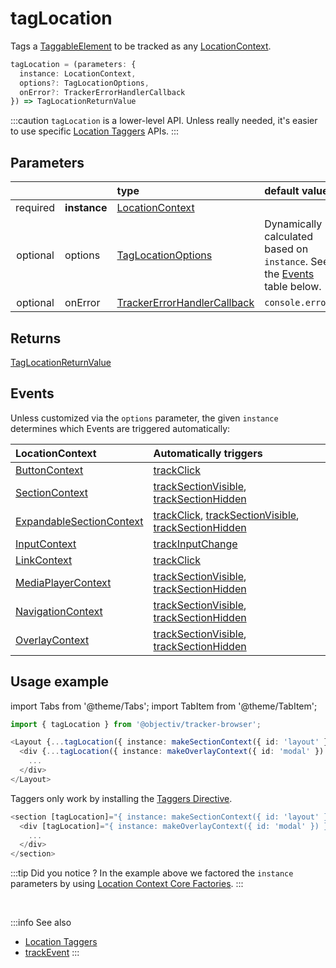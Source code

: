 # tagLocation

Tags a [TaggableElement](/tracking/api-reference/definitions/TaggableElement.md) to be tracked as any [LocationContext](/taxonomy/reference/location-contexts/overview.md).

```typescript
tagLocation = (parameters: {
  instance: LocationContext,
  options?: TagLocationOptions,
  onError?: TrackerErrorHandlerCallback
}) => TagLocationReturnValue
```

:::caution
`tagLocation` is a lower-level API. Unless really needed, it's easier to use specific [Location Taggers](/tracking/api-reference/locationTaggers/overview.md) APIs. 
:::

## Parameters
|          |              | type                                                                                              | default value
| :-:      | :--          | :--                                                                                               | :--           
| required | **instance** | [LocationContext](/taxonomy/reference/location-contexts/overview.md)                                        |
| optional | options      | [TagLocationOptions](/tracking/api-reference/definitions/TagLocationOptions.md)                   | Dynamically calculated based on `instance`. See the [Events](#events) table below.
| optional | onError      | [TrackerErrorHandlerCallback](/tracking/api-reference/definitions/TrackerErrorHandlerCallback.md) | `console.error`

## Returns
[TagLocationReturnValue](/tracking/api-reference/definitions/TagLocationReturnValue.md) 

## Events
Unless customized via the `options` parameter, the given `instance` determines which Events are triggered automatically:

| LocationContext | Automatically triggers
| :--                                                                                 | :--           
| [ButtonContext](/taxonomy/reference/location-contexts/ButtonContext.md)                       | [trackClick](/tracking/api-reference/eventTrackers/trackClick.md)
| [SectionContext](/taxonomy/reference/location-contexts/SectionContext.md)                     | [trackSectionVisible](/tracking/api-reference/eventTrackers/trackSectionVisible.md), [trackSectionHidden](/tracking/api-reference/eventTrackers/trackSectionHidden.md)
| [ExpandableSectionContext](/taxonomy/reference/location-contexts/ExpandableSectionContext.md) | [trackClick](/tracking/api-reference/eventTrackers/trackClick.md), [trackSectionVisible](/tracking/api-reference/eventTrackers/trackSectionVisible.md), [trackSectionHidden](/tracking/api-reference/eventTrackers/trackSectionHidden.md)
| [InputContext](/taxonomy/reference/location-contexts/InputContext.md)                         | [trackInputChange](/tracking/api-reference/eventTrackers/trackInputChange.md)
| [LinkContext](/taxonomy/reference/location-contexts/LinkContext.md)                           | [trackClick](/tracking/api-reference/eventTrackers/trackClick.md)
| [MediaPlayerContext](/taxonomy/reference/location-contexts/MediaPlayerContext.md)             | [trackSectionVisible](/tracking/api-reference/eventTrackers/trackSectionVisible.md), [trackSectionHidden](/tracking/api-reference/eventTrackers/trackSectionHidden.md)
| [NavigationContext](/taxonomy/reference/location-contexts/NavigationContext.md)               | [trackSectionVisible](/tracking/api-reference/eventTrackers/trackSectionVisible.md), [trackSectionHidden](/tracking/api-reference/eventTrackers/trackSectionHidden.md)
| [OverlayContext](/taxonomy/reference/location-contexts/OverlayContext.md)                     | [trackSectionVisible](/tracking/api-reference/eventTrackers/trackSectionVisible.md), [trackSectionHidden](/tracking/api-reference/eventTrackers/trackSectionHidden.md)

## Usage example

import Tabs from '@theme/Tabs';
import TabItem from '@theme/TabItem';

<Tabs>
  <TabItem value="react" label="React" default>

```typescript jsx
import { tagLocation } from '@objectiv/tracker-browser';
```

```typescript jsx
<Layout {...tagLocation({ instance: makeSectionContext({ id: 'layout' }) })}>
  <div {...tagLocation({ instance: makeOverlayContext({ id: 'modal' }) })}>
    ...
  </div>
</Layout>
```

  </TabItem>
  <TabItem value="angular" label="Angular">

Taggers only work by installing the [Taggers Directive](/tracking/how-to-guides/angular/getting-started.md#optional---configure-taggers-directive).

```typescript jsx
<section [tagLocation]="{ instance: makeSectionContext({ id: 'layout' }) }">
  <div [tagLocation]="{ instance: makeOverlayContext({ id: 'modal' }) }">
    ...
  </div>
</section>
```

  </TabItem>
</Tabs>

:::tip Did you notice ?
In the example above we factored the `instance` parameters by using [Location Context Core Factories](/tracking/api-reference/core/CoreFactories.md#location-context-factories).
:::

<br />

:::info See also
- [Location Taggers](/tracking/api-reference/locationTaggers/overview.md)
- [trackEvent](/tracking/api-reference/eventTrackers/trackEvent.md)
:::
